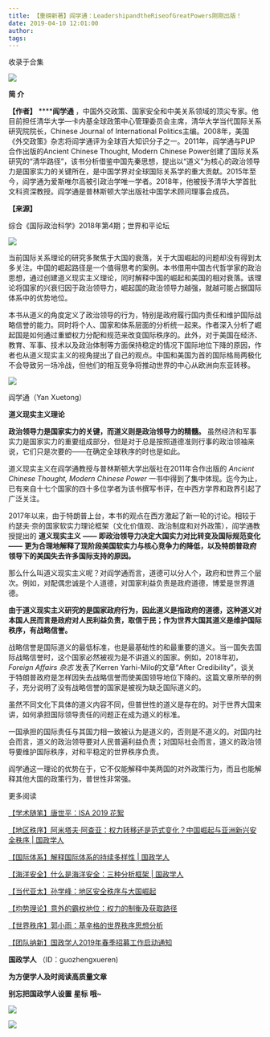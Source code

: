 ```yaml
---
title: 【重磅新著】阎学通：LeadershipandtheRiseofGreatPowers刚刚出版！
date: 2019-04-10 12:01:00
author: 
tags: 
---
```



收录于合集

![](/images/3232/2.gif)

  

**简 介**

 **【作者】** ******阎学通**
，中国外交政策、国家安全和中美关系领域的顶尖专家。他目前担任清华大学—卡内基全球政策中心管理委员会主席，清华大学当代国际关系研究院院长，Chinese
Journal of International
Politics主编。2008年，美国《外交政策》杂志将阎学通评为全球百大知识分子之一。2011年，阎学通与PUP合作出版的Ancient Chinese
Thought, Modern Chinese
Power创建了国际关系研究的“清华路径”，该书分析借鉴中国先秦思想，提出以“道义”为核心的政治领导力是国家实力的关键所在，是中国学界对全球国际关系学的重大贡献。2015年至今，阎学通为爱斯唯尔高被引政治学唯一学者。2018年，他被授予清华大学首批文科资深教授。阎学通是普林斯顿大学出版社中国学术顾问理事会成员。

 **【来源】**

综合《国际政治科学》2018年第4期；世界和平论坛

![](/images/3232/3.png)

当前国际关系理论的研究多聚焦于大国的衰落，关于大国崛起的问题却没有得到太多关注。中国的崛起路径是一个值得思考的案例。本书借用中国古代哲学家的政治思想，通过创建道义现实主义理论，同时解释中国的崛起和美国的相对衰落。该理论将国家的兴衰归因于政治领导力，崛起国的政治领导力越强，就越可能占据国际体系中的优势地位。

本书从道义的角度定义了政治领导的行为，特别是政府履行国内责任和维护国际战略信誉的能力。同时将个人、国家和体系层面的分析统一起来。作者深入分析了崛起国是如何通过重塑权力分配和规范来改变国际秩序的。此外，对于美国在经济、教育、军事、技术以及政治体制等方面保持稳定的情况下国际地位下降的原因，作者也从道义现实主义的视角提出了自己的观点。中国和美国为首的国际格局两极化不会导致另一场冷战，但他们的相互竞争将推动世界的中心从欧洲向东亚转移。

![](/images/3232/4.jpeg)

阎学通（Yan Xuetong）

 **道义现实主义理论**

 **政治领导力是国家实力的关键，而道义则是政治领导力的精髓。**
虽然经济和军事实力是国家实力的重要组成部分，但是对于总是按照道德准则行事的政治领袖来说，它们只是次要的——在确定全球秩序的时也是如此。

  

道义现实主义在阎学通教授与普林斯顿大学出版社在2011年合作出版的 _Ancient Chinese Thought, Modern Chinese
Power_ 一书中得到了集中体现。迄今为止，已有来自十七个国家的四十多位学者为该书撰写书评，在中西方学界和政界引起了广泛关注。

2017年以来，由于特朗普上台，本书的观点在西方激起了新一轮的讨论。相较于约瑟夫·奈的国家软实力理论框架（文化价值观、政治制度和对外政策），阎学通教授提出的
**道义现实主义** **——** **即政治领导力决定大国实力对比转变及国际规范变化** **——**
**更为合理地解释了现阶段美国软实力与核心竞争力的降低，以及特朗普政府领导下的美国失去许多国际支持的原因。**

那么什么叫道义现实主义呢？对阎学通而言，道德可以分人个，政府和世界三个层次。例如，对配偶忠诚是个人道德，对国家利益负责是政府道德，博爱是世界道德。

**由于道义现实主义研究的是国家政府行为，因此道义是指政府的道德，这种道义对本国人民而言是政府对人民利益负责，取信于民；作为世界大国其道义是维护国际秩序，有战略信誉。**

战略信誉是国际道义的最低标准，也是最基础性的和最重要的道义。当一国失去国际战略信誉时，这个国家必然被视为是不讲道义的国家。例如，2018年初，
_Foreign Affairs_ _杂志_ 发表了Kerren Yarhi-Milo的文章“After
Credibility”，谈关于特朗普政府是怎样因失去战略信誉而使美国领导地位下降的。这篇文章所举的例子，充分说明了没有战略信誉的国家是被视为缺乏国际道义的。

虽然不同文化下具体的道义内容不同，但普世性的道义是存在的。对于世界大国来讲，如何承担国际领导责任的问题正在成为道义的标准。

一国承担的国际责任与其国力相一致被认为是道义的，否则是不道义的。对国内社会而言，道义的政治领导要对人民普遍利益负责；对国际社会而言，道义的政治领导要维护国际秩序，对和平稳定的世界秩序负责。

阎学通这一理论的优势在于，它不仅能解释中美两国的对外政策行为，而且也能解释其他大国的政策行为，普世性非常强。

  

更多阅读

[【学术随笔】唐世平：ISA 2019
花絮](http://mp.weixin.qq.com/s?__biz=MzI3MTYzMzE5Mw==&mid=2247489171&idx=1&sn=3ed46b77e8a9f797f694f656f6a1aa94&chksm=eb3f88d5dc4801c37b81256f075b9d2ecfbd186af9d6ecab8afdf812d496e3d701f236a54bbd&scene=21#wechat_redirect)  

[【地区秩序】阿米塔夫·阿查亚：权力转移还是范式变化？中国崛起与亚洲新兴安全秩序 |
国政学人](http://mp.weixin.qq.com/s?__biz=MzI3MTYzMzE5Mw==&mid=2247489107&idx=1&sn=821aa8e8ce3a823d6d61a0d07647f69a&chksm=eb3f8815dc480103e473bdfe533bde37516248bd1cdcdb92e96765265b39cc6278a28b25e211&scene=21#wechat_redirect)  

[【国际体系】解释国际体系的持续多样性 |
国政学人](http://mp.weixin.qq.com/s?__biz=MzI3MTYzMzE5Mw==&mid=2247489134&idx=1&sn=af128d68e0f58d11406bcacf344196ab&chksm=eb3f8828dc48013e30be3c99ce4022694d6772d2d58b1b6fd7782250235798de40754de8c508&scene=21#wechat_redirect)  

[【海洋安全】什么是海洋安全：三种分析框架 |
国政学人](http://mp.weixin.qq.com/s?__biz=MzI3MTYzMzE5Mw==&mid=2247489122&idx=1&sn=a1a368971424a45685b28624b7592b35&chksm=eb3f8824dc48013298b8c0a44038ff5c551af6ab1369108f03dbe0d1fe5883b9330a224bdd4c&scene=21#wechat_redirect)  

[【当代亚太】孙学峰：地区安全秩序与大国崛起](http://mp.weixin.qq.com/s?__biz=MzI3MTYzMzE5Mw==&mid=2247489107&idx=2&sn=0a7a4b6b604cdd796705c67c4720239d&chksm=eb3f8815dc480103b2561d09867ef008e92c76cd34190f0c2a0ef723348245e95a068284346b&scene=21#wechat_redirect)  

[【均势理论】意外的霸权地位：权力的制衡及获取路径](http://mp.weixin.qq.com/s?__biz=MzI3MTYzMzE5Mw==&mid=2247489090&idx=1&sn=5d82905c7eb986d57ddfa2e45c3e6fc6&chksm=eb3f8804dc4801123205e589f01530009bd3096df3bf2486efa9a1fe94a95521b4733f189bcf&scene=21#wechat_redirect)  

[【世界秩序】郭小雨：基辛格的世界秩序思想分析](http://mp.weixin.qq.com/s?__biz=MzI3MTYzMzE5Mw==&mid=2247489090&idx=2&sn=2d13c1607af74ea1eeed4bbd9e80c849&chksm=eb3f8804dc480112bade99730f515e48f2dfe0844090ae8a56659ec310607927ae57ba0c9879&scene=21#wechat_redirect)

[【团队纳新】国政学人2019年春季招募工作启动通知](http://mp.weixin.qq.com/s?__biz=MzI3MTYzMzE5Mw==&mid=2247488529&idx=1&sn=4d7a223b6bbfccdb000d0846d8be30e8&chksm=eb3f8a57dc480341c8a6ed4339b6d215c73b98cacfdba087fa5b5eddc1b2337dfd0549522576&scene=21#wechat_redirect)  

  

 **国政学人** （ID：guozhengxueren)

  

 **为方便学人及时阅读高质量文章**

 **别忘把国政学人设置** **星标** **哦~**

![](/images/3232/5.gif)

![](/images/3232/6.gif)

